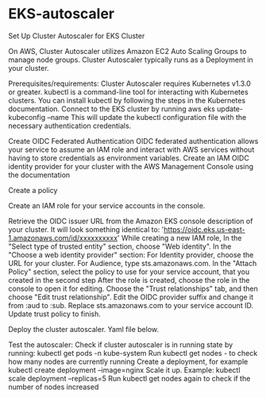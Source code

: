 # EKS-autoscaler
Set Up Cluster Autoscaler for EKS Cluster 

On AWS, Cluster Autoscaler utilizes Amazon EC2 Auto Scaling Groups to manage node groups. Cluster Autoscaler typically runs as a Deployment in your cluster.

Prerequisites/requirements: 
Cluster Autoscaler requires Kubernetes v1.3.0 or greater. 
kubectl is a command-line tool for interacting with Kubernetes clusters. You can install kubectl by following the steps in the Kubernetes documentation.
Connect to the EKS cluster by running aws eks update-kubeconfig –name <cluster name> This will update the kubectl configuration file with the necessary authentication credentials. 


Create OIDC Federated Authentication
OIDC federated authentication allows your service to assume an IAM role and interact with AWS services without having to store credentials as environment variables. Create an IAM OIDC identity provider for your cluster with the AWS Management Console using the documentation 

Create a policy 

Create an IAM role for your service accounts in the console.

Retrieve the OIDC issuer URL from the Amazon EKS console description of your cluster. It will look something identical to: 'https://oidc.eks.us-east-1.amazonaws.com/id/xxxxxxxxxx'
While creating a new IAM role, In the "Select type of trusted entity" section, choose "Web identity".
In the "Choose a web identity provider" section: For Identity provider, choose the URL for your cluster. For Audience, type sts.amazonaws.com.
In the "Attach Policy" section, select the policy to use for your service account, that you created in the second step
After the role is created, choose the role in the console to open it for editing.
Choose the "Trust relationships" tab, and then choose "Edit trust relationship". Edit the OIDC provider suffix and change it from :aud to :sub. Replace sts.amazonaws.com to your service account ID.
Update trust policy to finish.


Deploy the cluster autoscaler. Yaml file below.  


Test the autoscaler: 
Check if cluster autoscaler is in running state by running: kubectl get pods -n kube-system
Run kubectl get nodes - to check how many nodes are currently running 
Create a deployment, for example kubectl create deployment <name> –image=nginx 
Scale it up. Example: kubectl scale deployment <name> –replicas=5
Run kubectl get nodes again to check if the number of nodes increased 


